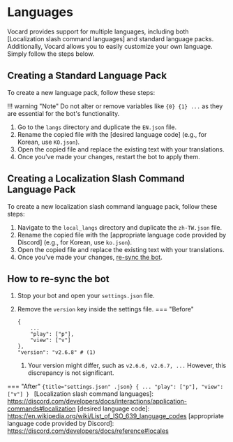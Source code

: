 # Languages

Vocard provides support for multiple languages, including both [Localization slash command languages] and standard language packs. Additionally, Vocard allows you to easily customize your own language. Simply follow the steps below.

## Creating a Standard Language Pack

To create a new language pack, follow these steps:

!!! warning "Note"
    Do not alter or remove variables like `{0} {1} ...` as they are essential for the bot's functionality.

1. Go to the `langs` directory and duplicate the `EN.json` file.
2. Rename the copied file with the [desired language code] (e.g., for Korean, use `KO.json`).
3. Open the copied file and replace the existing text with your translations.
4. Once you've made your changes, restart the bot to apply them.

## Creating a Localization Slash Command Language Pack

To create a new localization slash command language pack, follow these steps:

1. Navigate to the `local_langs` directory and duplicate the `zh-TW.json` file.
2. Rename the copied file with the [appropriate language code provided by Discord] (e.g., for Korean, use `ko.json`).
3. Open the copied file and replace the existing text with your translations.
4. Once you've made your changes, [re-sync the bot](#how-to-re-sync-the-bot).

## How to re-sync the bot

1. Stop your bot and open your `settings.json` file.
2. Remove the `version` key inside the settings file.
=== "Before"
    ``` {title="settings.json" .yaml hl_lines="6" .annotate}
    {
        ...
        "play": ["p"],
        "view": ["v"]
    },
    "version": "v2.6.8" # (1)
    ```

    1.  Your version might differ, such as `v2.6.6, v2.6.7, ...` However, this discrepancy is not significant.

=== "After"
    ```{title="settings.json" .json}
    {
        ...
        "play": ["p"],
        "view": ["v"]
    }
    ```
[Localization slash command languages]: https://discord.com/developers/docs/interactions/application-commands#localization
[desired language code]: https://en.wikipedia.org/wiki/List_of_ISO_639_language_codes
[appropriate language code provided by Discord]: https://discord.com/developers/docs/reference#locales
